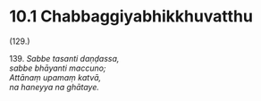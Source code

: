

# 10.1 Chabbaggiyabhikkhuvatthu



(129.)

139\. _Sabbe tasanti daṇḍassa,_  
_sabbe bhāyanti maccuno;_  
_Attānaṃ upamaṃ katvā,_  
_na haneyya na ghātaye._  




